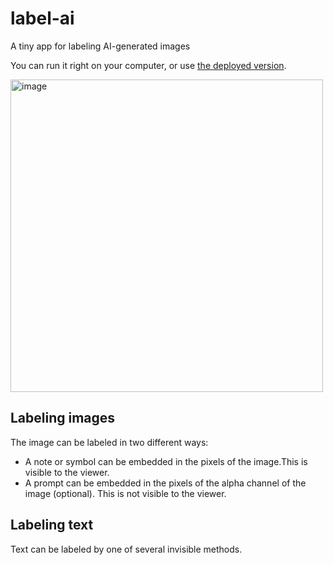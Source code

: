 # label-ai
A tiny app for labeling AI-generated images

You can run it right on your computer, or use [the deployed version](https://equinor.github.io/label-ai/).

<img width="500" alt="image" src="https://github.com/user-attachments/assets/a8e2d70e-9ce7-4eb1-9146-5ab7e47e1e68" />

## Labeling images

The image can be labeled in two different ways:

- A note or symbol can be embedded in the pixels of the image.This is visible to the viewer.
- A prompt can be embedded in the pixels of the alpha channel of the image (optional). This is not visible to the viewer.

## Labeling text

Text can be labeled by one of several invisible methods.
